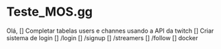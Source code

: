 # Teste_MOS.gg

Olá,
[] Completar tabelas users e channes usando a API da twitch
[] Criar sistema de login
[] /login
[] /signup
[] /streamers
[] /follow
[] docker
